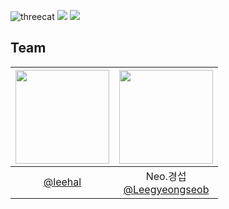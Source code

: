 ![threecat](https://github.com/limfarmer/find_nimo/assets/129915370/13e91c1d-98e6-4f6f-9ec8-a9c92fa2cd09)
<img src="https://capsule-render.vercel.app/api?type=wave&color=auto&height=300&section=header&text=리드미%20타이틀&fontSize=90" />
<img src="https://github.com/limfarmer/find_nimo/assets/129915370/13e91c1d-98e6-4f6f-9ec8-a9c92fa2cd09">
## Team
|<img src="https://avatars.githubusercontent.com/u/129915370?v=4" width="150" height="150"/>|<img src="https://avatars.githubusercontent.com/u/67867076?v=4" width="150" height="150"/>|
|:-:|:-:|
|[@leehal](https://github.com/leehal)|Neo.경섭<br/>[@Leegyeongseob](https://github.com/Leegyeongseob)|

